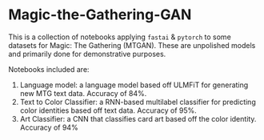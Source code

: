 # Magic-the-Gathering-GAN

This is a collection of notebooks applying ```fastai``` & ```pytorch``` to some datasets for Magic: The Gathering (MTGAN). These are unpolished models and primarily done for demonstrative purposes.

Notebooks included are:
1. Language model: a language model based off ULMFiT for generating new MTG text data. Accuracy of 84%.
2. Text to Color Classifier: a RNN-based multilabel classifier for predicting color identities based off text data. Accuracy of 95%.
2. Art Classifier: a CNN that classifies card art based off the color identity. Accuracy of 94%
